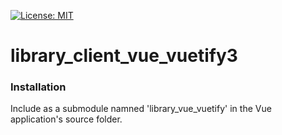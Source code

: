 [![License: MIT](https://img.shields.io/badge/License-MIT-yellow.svg)](https://opensource.org/licenses/MIT)

# library_client_vue_vuetify3

### Installation

Include as a submodule namned 'library_vue_vuetify' in the Vue application's source folder.
